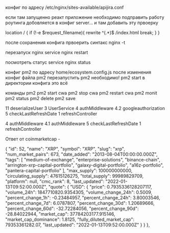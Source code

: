 конфиг по адресу /etc/nginx/sites-available/apijira.conf

если там запущенно реакт приложение необходимо подправить работу роутинга добовляется в конфиг server... и там добавить эту првоерку

location / {
if (!-e $request_filename){
      rewrite ^(.*)$ /index.html break;
}
}

после сохранения конфига првоерить синтакс
nginx -t

перезапуск nginx
service nginx restart

посмотреть статус
service nginx status

конфиг pm2 по адресу home/ecosystem.config.js
после изменения конфиг файла pm2 перезапустить pm2 необходимо! pm2 start в директории конфига это всё

команды pm2
pm2 start cwa
pm2 stop cwa
pm2 restart cwa
pm2 monit
pm2 status
pm2 delete
pm2 save

11 deserializeUser
3 UserService
4 authMiddleware
4.2 googleauthorization
5 checkLastRefreshDate
1 refreshController

4 authMiddleware
4.1 authMiddleware
5 checkLastRefreshDate
1 refreshController

Ответ от coinmarketcap -

{
"id": 52,
"name": "XRP",
"symbol": "XRP",
"slug": "xrp",
"num_market_pairs": 673,
"date_added": "2013-08-04T00:00:00.000Z",
"tags": [
"medium-of-exchange",
"enterprise-solutions",
"binance-chain",
"arrington-xrp-capital-portfolio",
"galaxy-digital-portfolio",
"a16z-portfolio",
"pantera-capital-portfolio"
],
"max_supply": 100000000000,
"circulating_supply": 47615126275,
"total_supply": 99989829709,
"platform": null,
"cmc_rank": 8,
"last_updated": "2022-01-13T09:52:00.000Z",
"quote": {
"USD": {
"price": 0.7935336128207117,
"volume_24h": 1847710820.9354305,
"volume_change_24h": 0.5009,
"percent_change_1h": -0.23484957,
"percent_change_24h": 3.80003546,
"percent_change_7d": 6.0787807,
"percent_change_30d": 1.20689666,
"percent_change_60d": -32.72284056,
"percent_change_90d": -28.84022944,
"market_cap": 37784203177.915146,
"market_cap_dominance": 1.8125,
"fully_diluted_market_cap": 79353361282.07,
"last_updated": "2022-01-13T09:52:00.000Z"
}
}
},
